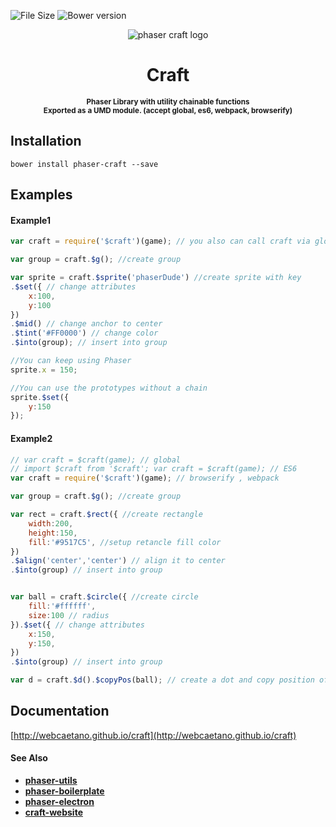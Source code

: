 ![File Size][filesize-url]
![Bower version][bower-url]


<p align="center">
	<img alt="phaser craft logo" src="http://i.imgur.com/qQTPPu7.png">
</p>

<h1 align="center"> Craft </h1>

<p align="center">
	<strong>
		<sub>
		Phaser Library with utility chainable functions<br>
		Exported as a UMD module. (accept global, es6, webpack, browserify)
		</sub>
	</strong>
</p>


## Installation

```
bower install phaser-craft --save
```

## Examples 

#### Example1 

```javascript
var craft = require('$craft')(game); // you also can call craft via global var

var group = craft.$g(); //create group

var sprite = craft.$sprite('phaserDude') //create sprite with key
.$set({ // change attributes
	x:100,
	y:100
})
.$mid() // change anchor to center
.$tint('#FF0000') // change color
.$into(group); // insert into group

//You can keep using Phaser
sprite.x = 150;

//You can use the prototypes without a chain
sprite.$set({
	y:150
});
```

#### Example2

```javascript
// var craft = $craft(game); // global
// import $craft from '$craft'; var craft = $craft(game); // ES6
var craft = require('$craft')(game); // browserify , webpack

var group = craft.$g(); //create group

var rect = craft.$rect({ //create rectangle
	width:200,
	height:150,
	fill:'#9517C5', //setup retancle fill color
})
.$align('center','center') // align it to center 
.$into(group) // insert into group 


var ball = craft.$circle({ //create circle
	fill:'#ffffff',
	size:100 // radius
}).$set({ // change attributes
	x:150,
	y:150,
})
.$into(group) // insert into group 

var d = craft.$d().$copyPos(ball); // create a dot and copy position of ball
```

## Documentation 

[http://webcaetano.github.io/craft](http://webcaetano.github.io/craft)

#### See Also
- [**phaser-utils**](https://github.com/webcaetano/phaser-utils)
- [**phaser-boilerplate**](https://github.com/webcaetano/phaser-boilerplate)
- [**phaser-electron**](https://github.com/webcaetano/phaser-electron)
- [**craft-website**](https://github.com/webcaetano/craft-website)

[filesize-url]: https://badge-size.herokuapp.com/webcaetano/craft/master/build/craft.min.js.svg?style=flat-square&color=green
[bower-url]: https://img.shields.io/bower/v/phaser-craft.svg?style=flat-square


